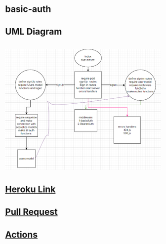 # basic-auth

# UML Diagram
# ![UML](./src/uml06.PNG)

# [Heroku Link](https://saleh-basic-auth.herokuapp.com/)

# [Pull Request](https://github.com/Salehziad/basic-auth/pull/3)

# [Actions](https://github.com/Salehziad/basic-auth/actions/new)